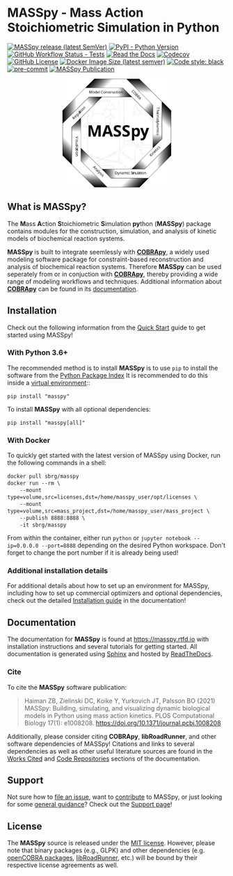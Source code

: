 # MASSpy - Mass Action Stoichiometric Simulation in Python

[![MASSpy release (latest SemVer)][1]](https://github.com/SBRG/MASSpy/releases)
[![PyPI - Python Version][2]](https://pypi.org/project/masspy/)
[![GitHub Workflow Status - Tests][3]](https://github.com/SBRG/MASSpy/actions)
[![Read the Docs][4]](https://masspy.readthedocs.io/)
[![Codecov][5]](https://app.codecov.io/gh/SBRG/MASSpy)
[![GitHub License][6]](https://github.com/SBRG/MASSpy/blob/master/LICENSE)
[![Docker Image Size (latest semver)][7]](https://hub.docker.com/r/sbrg/masspy)
[![Code style: black][8]](https://github.com/psf/black)
[![pre-commit][9]](https://github.com/pre-commit/pre-commit)
[![MASSpy Publication][10]](https://doi.org/10.1371/journal.pcbi.1008208)

<p align="center"><img src="https://raw.githubusercontent.com/SBRG/MASSpy/master/docs/images/masspy-logo.svg" alt="MASSpy-Symbol" width="250" height="250"/></p>

## What is MASSpy?

The **M**ass **A**ction **S**toichiometric **S**imulation **py**thon
(**MASSpy**) package contains modules for the construction, simulation, and
analysis of kinetic models of biochemical reaction systems.

**MASSpy** is built to integrate seemlessly with [**COBRApy**][11], a widely used
modeling software package for constraint-based reconstruction and analysis of
biochemical reaction systems. Therefore **MASSpy**  can be used seperately from
or in conjuction with [**COBRApy**][11], thereby providing a wide range of modeling
workflows and techniques. Additional information about [**COBRApy**][11] can be found in its
[documentation](https://cobrapy.readthedocs.io/en/latest/index.html>).

## Installation

Check out the following information from the [Quick Start](https://masspy.readthedocs.io/en/latest/installation/quickstart.html) guide to get started using MASSpy!

### With Python 3.6+

The recommended method is to install **MASSpy** is to use ``pip`` to
install the software from the [Python Package Index](https://pypi.org/project/masspy/)
It is recommended to do this inside a [virtual environment](http://docs.python-guide.org/en/latest/dev/virtualenvs/)::

    pip install "masspy"

To install **MASSpy** with all optional dependencies:

    pip install "masspy[all]"

### With Docker
To quickly get started with the latest version of MASSpy using Docker, run the following commands in a shell:

    docker pull sbrg/masspy
    docker run --rm \
        --mount type=volume,src=licenses,dst=/home/masspy_user/opt/licenses \
        --mount type=volume,src=mass_project,dst=/home/masspy_user/mass_project \
        --publish 8888:8888 \
        -it sbrg/masspy

From within the container, either run ``python`` or ``jupyter notebook --ip=0.0.0.0 --port=8888`` depending on
the desired Python workspace. Don't forget to change the port number if it is already being used!

### Additional installation details

For additional details about how to set up an environment for MASSpy, including how to set up commercial optimizers and  optional dependencies, check out the detailed [Installation guide](https://masspy.readthedocs.io/en/latest/installation/quickstart.html) in the documentation!

## Documentation
The documentation for **MASSpy** is found at https://masspy.rtfd.io with installation instructions and several tutorials for getting started. All documentation is generated using [Sphinx](https://www.sphinx-doc.org/) and hosted by [ReadTheDocs](https://readthedocs.org/).

### Cite

To cite the **MASSpy** software publication:

> Haiman ZB, Zielinski DC, Koike Y, Yurkovich JT, Palsson BO (2021)
> MASSpy: Building, simulating, and visualizing dynamic biological models in Python using mass action kinetics.
> PLOS Computational Biology 17(1): e1008208. https://doi.org/10.1371/journal.pcbi.1008208

Additionally, please consider citing **COBRApy**, **libRoadRunner**, and other software dependencies of MASSpy! Citations and links to several dependencies as well as other useful literature sources are found in the [Works Cited](https://masspy.readthedocs.io/en/latest/references.html) and [Code Repositories](https://masspy.readthedocs.io/en/latest/additional/code_repositories.html) sections of the documentation.

## Support

Not sure how to [file an issue](.github/SUPPORT.md), want to [contribute](.github/CONTRIBUTING.md) to MASSpy, or just looking for some [general guidance](.github/FAQ.md)? Check out the [Support page](.github/SUPPORT.md)!

## License

The **MASSpy** source is released under the [MIT license](https://github.com/SBRG/MASSpy/blob/master/LICENSE). However, please note that binary packages (e.g., GLPK) and other dependencies (e.g. [openCOBRA packages](https://opencobra.github.io/), [libRoadRunner](http://libroadrunner.org/), etc.) will be bound by their respective license agreements as well.

[1]: https://img.shields.io/github/v/release/sbrg/masspy?label=MASSpy&sort=semver&style=plastic
[2]: https://img.shields.io/pypi/pyversions/masspy?logo=python&style=plastic
[3]: https://img.shields.io/github/workflow/status/sbrg/masspy/CI-CD?label=Tests&logo=GitHub%20Actions&style=plastic
[4]: https://img.shields.io/readthedocs/masspy?label=docs&logo=Read%20the%20Docs&style=plastic
[5]: https://img.shields.io/codecov/c/github/sbrg/masspy?logo=codecov&style=plastic
[6]: https://img.shields.io/github/license/sbrg/masspy?style=plastic
[7]: https://img.shields.io/docker/image-size/sbrg/masspy?label=Docker%20Img&logo=Docker&sort=semver&style=plastic
[8]: https://img.shields.io/badge/code%20style-black-000000.svg?style=plastic
[9]: https://img.shields.io/badge/pre--commit-enabled-brightgreen?logo=pre-commit&logoColor=white&style=plastic
[10]: https://img.shields.io/badge/DOI-10.1371%2Fjournal.pcbi.1008208-blue?style=plastic
[11]: https://github.com/opencobra/cobrapy
